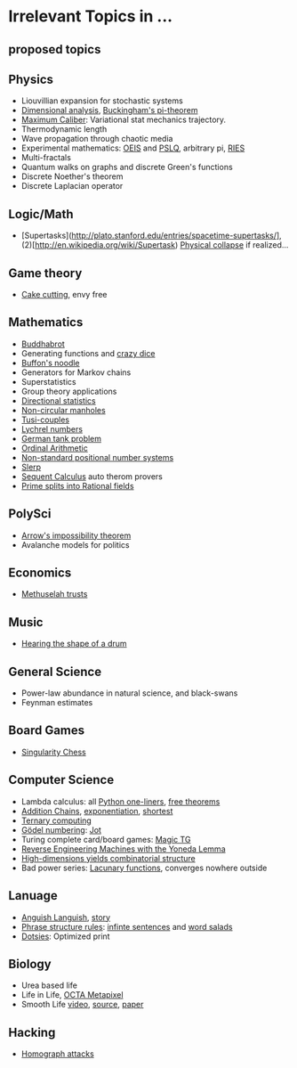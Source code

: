 # Irrelevant Topics in ...
## proposed topics

## Physics
+ Liouvillian expansion for stochastic systems
+ [Dimensional analysis](http://en.wikipedia.org/wiki/Dimensional_analysis), [Buckingham's pi-theorem](http://en.wikipedia.org/wiki/Buckingham_%CF%80_theorem)
+ [Maximum Caliber](http://rmp.aps.org/abstract/RMP/v85/i3/p1115_1): Variational stat mechanics trajectory.
+ Thermodynamic length
+ Wave propagation through chaotic media
+ Experimental mathematics: [OEIS](http://oeis.org/) and [PSLQ](http://en.wikipedia.org/wiki/PSLQ_algorithm), arbitrary pi, [RIES](http://mrob.com/pub/ries/index.html)
+ Multi-fractals
+ Quantum walks on graphs and discrete Green's functions
+ Discrete Noether's theorem
+ Discrete Laplacian operator

## Logic/Math
+ [Supertasks](http://plato.stanford.edu/entries/spacetime-supertasks/], (2)[http://en.wikipedia.org/wiki/Supertask)
[Physical collapse](http://arxiv.org/abs/1309.0144) if realized...

## Game theory
+ [Cake cutting](https://en.wikipedia.org/wiki/Envy-free), envy free

## Mathematics
+ [Buddhabrot](http://en.wikipedia.org/wiki/Buddhabrot)
+ Generating functions and [crazy dice](http://en.wikipedia.org/wiki/Sicherman_dice)
+ [Buffon's noodle](http://en.wikipedia.org/wiki/Buffon's_noodle)
+ Generators for Markov chains
+ Superstatistics
+ Group theory applications
+ [Directional statistics](http://en.wikipedia.org/wiki/Directional_statistics)
+ [Non-circular manholes](http://math.stackexchange.com/questions/176659/are-non-circular-manholes-possible)
+ [Tusi-couples](http://en.wikipedia.org/wiki/Tusi-couple)
+ [Lychrel numbers](http://en.wikipedia.org/wiki/Lychrel_number)
+ [German tank problem](https://en.wikipedia.org/wiki/German_tank_problem)
+ [Ordinal Arithmetic](http://en.wikipedia.org/wiki/Ordinal_arithmetic)
+ [Non-standard positional number systems](http://en.wikipedia.org/wiki/Non-standard_positional_numeral_systems)
+ [Slerp](http://en.wikipedia.org/wiki/Slerp##Quaternion_Slerp)
+ [Sequent Calculus](http://logitext.mit.edu/logitext.fcgi/tutorial) auto therom provers
+ [Prime splits into Rational fields](http://en.wikipedia.org/wiki/Chebotarev's_density_theorem)

## PolySci
+ [Arrow's impossibility theorem](http://en.wikipedia.org/wiki/Arrow's_impossibility_theorem)
+ Avalanche models for politics

## Economics
+ [Methuselah trusts](http://www.laphamsquarterly.org/essays/trust-issues.php?page=all)

## Music
+ [Hearing the shape of a drum](http://en.wikipedia.org/wiki/Hearing_the_shape_of_a_drum)

## General Science
+ Power-law abundance in natural science, and black-swans
+ Feynman estimates

## Board Games
+ [Singularity Chess](http://abstractstrategygames.blogspot.co.uk/2010/10/singularity-chess.html)

## Computer Science
+ Lambda calculus: all [Python one-liners](http://blog.sigfpe.com/2008/09/on-writing-python-one-liners.html), [free theorems](http://citeseerx.ist.psu.edu/viewdoc/summary?doi=10.1.1.38.9875)
+ [Addition Chains](http://en.wikipedia.org/wiki/Addition_chain), [exponentiation](http://en.wikipedia.org/wiki/Addition-chain_exponentiation), [shortest](http://wwwhomes.uni-bielefeld.de/achim/addition_chain.html)
+ [Ternary computing](http://tunguska.sourceforge.net/about.html)
+ [Gödel numbering](http://en.wikipedia.org/wiki/G%C3%B6del_numbering): [Jot](http://esolangs.org/wiki/Jot)
+ Turing complete card/board games: [Magic TG](http://www.toothycat.net/~hologram/Turing/HowItWorks.html)
+ [Reverse Engineering Machines with the Yoneda Lemma](http://blog.sigfpe.com/2006/11/yoneda-lemma.html)
+ [High-dimensions yields combinatorial structure](http://en.wikipedia.org/wiki/Hales%E2%80%93Jewett_theorem)
+ Bad power series: [Lacunary functions](http://en.wikipedia.org/wiki/Lacunary_function), converges nowhere outside

## Lanuage
+ [Anguish Languish](http://en.wikipedia.org/wiki/Anguish_Languish), [story](http://www.crockford.com/wrrrld/anguish.html)
+ [Phrase structure rules](http://en.wikipedia.org/wiki/Phrase_structure_rules): [infinte sentences](http://en.wikipedia.org/wiki/Buffalo_buffalo_Buffalo_buffalo_buffalo_buffalo_Buffalo_buffalo) and [word salads](http://en.wikipedia.org/wiki/Colorless_green_ideas_sleep_furiously)
+ [Dotsies](http://dotsies.org/): Optimized print

## Biology
+ Urea based life
+ Life in Life, [OCTA Metapixel](http://www.conwaylife.com/wiki/OTCA_metapixel)
+ Smooth Life [video](http://www.youtube.com/watch?v=KJe9H6qS82I), [source](http://sourceforge.net/projects/smoothlife/), [paper](http://arxiv.org/abs/1111.1567)


## Hacking
+ [Homograph attacks](http://en.wikipedia.org/wiki/IDN_homograph_attack)



